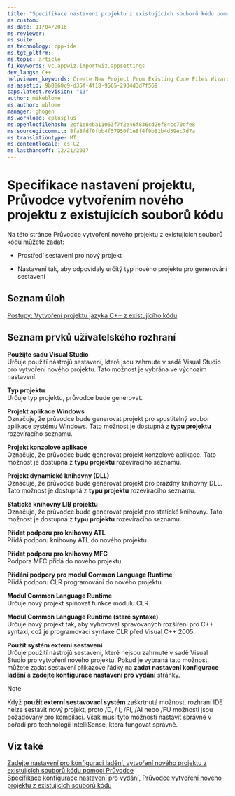 ```yaml
---
title: "Specifikace nastavení projektu z existujících souborů kódu pomocí Průvodce vytvořením nového projektu | Microsoft Docs"
ms.custom: 
ms.date: 11/04/2016
ms.reviewer: 
ms.suite: 
ms.technology: cpp-ide
ms.tgt_pltfrm: 
ms.topic: article
f1_keywords: vc.appwiz.importwiz.appsettings
dev_langs: C++
helpviewer_keywords: Create New Project From Existing Code Files Wizard, project settings
ms.assetid: 9b8860c9-d35f-4f18-9565-2934d3d7f569
caps.latest.revision: "13"
author: mikeblome
ms.author: mblome
manager: ghogen
ms.workload: cplusplus
ms.openlocfilehash: 2cf1e8eba11063f7f2e46f836cd2ef84cc70dfe8
ms.sourcegitcommit: 8fa8fdf0fbb4f57950f1e8f4f9b81b4d39ec7d7a
ms.translationtype: MT
ms.contentlocale: cs-CZ
ms.lasthandoff: 12/21/2017
---
```

# <a name="specify-project-settings-create-new-project-from-existing-code-files-wizard"></a>Specifikace nastavení projektu, Průvodce vytvořením nového projektu z existujících souborů kódu
Na této stránce Průvodce vytvoření nového projektu z existujících souborů kódu můžete zadat:  
  
-   Prostředí sestavení pro nový projekt  
  
-   Nastavení tak, aby odpovídaly určitý typ nového projektu pro generování sestavení  
  
## <a name="task-list"></a>Seznam úloh  
 [Postupy: Vytvoření projektu jazyka C++ z existujícího kódu](../ide/how-to-create-a-cpp-project-from-existing-code.md)  
  
## <a name="uielement-list"></a>Seznam prvků uživatelského rozhraní  
 **Použijte sadu Visual Studio**  
 Určuje použití nástrojů sestavení, které jsou zahrnuté v sadě Visual Studio pro vytvoření nového projektu. Tato možnost je vybrána ve výchozím nastavení.  
  
 **Typ projektu**  
 Určuje typ projektu, průvodce bude generovat.  
  
 **Projekt aplikace Windows**  
 Označuje, že průvodce bude generovat projekt pro spustitelný soubor aplikace systému Windows. Tato možnost je dostupná z **typu projektu** rozevíracího seznamu.  
  
 **Projekt konzolové aplikace**  
 Označuje, že průvodce bude generovat projekt konzolové aplikace. Tato možnost je dostupná z **typu projektu** rozevíracího seznamu.  
  
 **Projekt dynamické knihovny (DLL)**  
 Označuje, že průvodce bude generovat projekt pro prázdný knihovny DLL. Tato možnost je dostupná z **typu projektu** rozevíracího seznamu.  
  
 **Statické knihovny LIB projektu**  
 Označuje, že průvodce bude generovat projekt pro statické knihovny. Tato možnost je dostupná z **typu projektu** rozevíracího seznamu.  
  
 **Přidat podporu pro knihovny ATL**  
 Přidá podporu knihovny ATL do nového projektu.  
  
 **Přidat podporu pro knihovny MFC**  
 Podpora MFC přidá do nového projektu.  
  
 **Přidání podpory pro modul Common Language Runtime**  
 Přidá podporu CLR programování do nového projektu.  
  
 **Modul Common Language Runtime**  
 Určuje nový projekt splňovat funkce modulu CLR.  
  
 **Modul Common Language Runtime (staré syntaxe)**  
 Určuje nový projekt tak, aby vyhovoval spravovaných rozšíření pro C++ syntaxi, což je programovací syntaxe CLR před Visual C++ 2005.  
  
 **Použít systém externí sestavení**  
 Určuje použití nástrojů sestavení, které nejsou zahrnuté v sadě Visual Studio pro vytvoření nového projektu. Pokud je vybraná tato možnost, můžete zadat sestavení příkazové řádky na **zadat nastavení konfigurace ladění** a **zadejte konfigurace nastavení pro vydání** stránky.  
  
> [!NOTE]
>  Když **použít externí sestavovací systém** zaškrtnutá možnost, rozhraní IDE nelze sestavit nový projekt, proto /D, / I, /FI, /AI nebo /FU možnosti jsou požadovány pro kompilaci. Však musí tyto možnosti nastavit správně v pořadí pro technologii IntelliSense, která fungovat správně.  
  
## <a name="see-also"></a>Viz také  
 [Zadejte nastavení pro konfiguraci ladění, vytvoření nového projektu z existujících souborů kódu pomocí Průvodce](../ide/specify-debug-configuration-settings.md)   
 [Specifikace konfigurace nastavení pro vydání, Průvodce vytvoření nového projektu z existujících souborů kódu](../ide/specify-release-configuration.md)